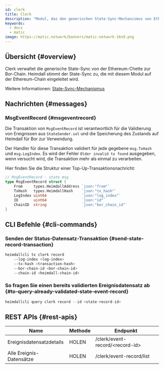 ```yaml
---
id: clerk
title: Clerk
description: "Modul, das den generischen State-Sync-Mechanismus von Ethereum zu Bor verwaltet. "
keywords:
  - docs
  - matic
image: https://matic.network/banners/matic-network-16x9.png
---
```

## Übersicht {#overview}

Clerk verwaltet die generische State-Sync von der Ethereum-Chette zur Bor-Chain. Heimdall stimmt der State-Sync zu, die mit diesem Modul auf der Ethereum-Chain eingeleitet wird.

Weitere Informationen: [State-Sync-Mechanismus](/docs/pos/bor/core_concepts#state-management-state-sync)

## Nachrichten {#messages}

### MsgEventRecord {#msgeventrecord}

Die Transaktion von `MsgEventRecord` ist verantwortlich für die Validierung von Ereignissen aus `StateSender.sol` und die Speicherung des Zustands auf Heimdall für Bor zur Verwendung.

Der Handler für diese Transaktion validiert für jede gegebene `msg.TxHash` und `msg.LogIndex`. Es wird der Fehler `Older invalid tx found` ausgegeben, wenn versucht wird, die Transaktion mehr als einmal zu verarbeiten.

Hier finden Sie die Struktur einer Top-Up-Transaktionsnachricht:

```go
// MsgEventRecord - state msg
type MsgEventRecord struct {
	From     types.HeimdallAddress `json:"from"`
	TxHash   types.HeimdallHash    `json:"tx_hash"`
	LogIndex uint64                `json:"log_index"`
	ID       uint64                `json:"id"`
	ChainID  string                `json:"bor_chain_id"`
}
```

## CLI Befehle {#cli-commands}

### Senden der Status-Datensatz-Transaktion {#send-state-record-transaction}

```bash
heimdallcli tx clerk record
	--log-index <log-index>
	--tx-hash <transaction-hash>
	--bor-chain-id <bor-chain-id>
	--chain-id <heimdall-chain-id>
```

### So fragen Sie einen bereits validierten Ereignisdatensatz ab {#to-query-already-validated-state-event-record}

```go
heimdallcli query clerk record --id <state-record-id>
```

## REST APIs {#rest-apis}

| Name | Methode | Endpunkt |
|----------------------|------|------------------|
| Ereignisdatensatzdetails | HOLEN | /clerk/event-record/<record-id\> |
| Alle Ereignis-Datensätze | HOLEN | /clerk/event-record/list |
